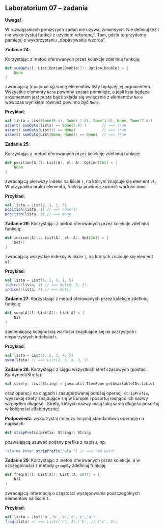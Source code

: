 ## Laboratorium 07 – zadania

__Uwaga!__

W rozwiązaniach poniższych zadań nie używaj _zmiennych_. Nie definiuj też i nie wykorzystuj funkcji z użyciem _rekurencji_. Tam, gdzie to przydatne pamiętaj o wykorzystaniu „dopasowania wzorca”.

__Zadanie 24__:

Korzystając z metod oferowanych przez kolekcje zdefiniuj funkcję:
```scala
def sumOpts(l: List[Option[Double]]): Option[Double] = {
    None
}
```
zwracającą (opcjonalną) sumę elementów listy będącej jej argumentem. Wszystkie elementy `None` powinny zostać pominięte, a jeśli lista będąca argumentem jest pusta bądź składa się wyłącznie z elementów `None` wówczas wynikiem również powinno być `None`.

__Przykład__:
```scala
val lista = List(Some(5.4), Some(-2.0), Some(1.0), None, Some(2.6))
assert( sumOpts(lista) == Some(7.0) )       // ==> true
assert( sumOpts(List()) == None)            // ==> true
assert( sumOpts(List(None, None)) == None)  // ==> true
```

__Zadanie 25__:

Korzystając z metod oferowanych przez kolekcje zdefiniuj funkcję:
```scala
def position[A](l: List[A], el: A): Option[Int] = {
    None
}
```
zwracającą pierwszy indeks na liście `l`, na którym znajduje się element `el`. W przypadku braku elementu, funkcja powinna zwrócić wartość `None`.

__Przykład__:
```scala
val lista = List(2, 1, 1, 5)
position(lista, 1) // ==> Some(1)
position(lista, 3) // ==> None
```

__Zadanie 26__:
Korzystając z metod oferowanych przez kolekcje zdefiniuj funkcję:
```scala
def indices[A](l: List[A], el: A): Set[Int] = {
    Set()
}
```
zwracającą wszystkie indeksy w liście `l`, na których znajduje się element `el`.

__Przykład__:
```scala
val lista = List(1, 2, 1, 1, 5)
indices(lista, 1) // ==> Set(0, 2, 3).
indices(lista, 7) // ==> Set()
```

__Zadanie 27__:
Korzystając z metod oferowanych przez kolekcje zdefiniuj funkcję:
```scala
def swap[A](l: List[A]): List[A] = {
    Nil
}
```
zamieniającą kolejnością wartości znajdujące się na parzystych i nieparzystych indeksach.

__Przykład__:
```scala
val lista = List(1, 2, 3, 4, 5)
swap(lista) // ==> List(2, 1, 4, 3, 5)
```

__Zadanie 28__:
Korzystając z ciągu wszystkich stref czasowych (postaci Kontynent/Strefa):
```scala
val strefy: List[String] = java.util.TimeZone.getAvailableIDs.toList
```
oraz operacji na ciągach i zasugerowanej poniżej operacji `stripPrefix`, wyszukaj strefy znajdujące się w Europie i posortuj rosnąco ich nazwy względem długości. Strefy, których nazwy mają taką samą długość posortuj w kolejności alfabetycznej.

__Podpowiedź__: wykorzystaj (między innymi) standardową operację na napisach:
```scala
def stripPrefix(prefix: String): String
```
pozwalającą usuwać podany prefiks z napisu, np.
```scala
"ala ma kota".stripPrefix("ala ") // ==> "ma kota"
```

__Zadanie 29__: Korzystając z metod oferowanych przez kolekcje, a w szczególności z metody `groupBy` zdefiniuj funkcję:
```scala
def freq[A](l: List[A]): List[(A, Int)] = {
    Nil
}
```
zwracającą informację o częstości występowania poszczególnych elementów na liście `l`.

__Przykład__:
```scala
val lista = List('a','b','a','c','c','a')
freq(lista) // ==> List(('a', 3),('b', 1),('c', 2))
```

